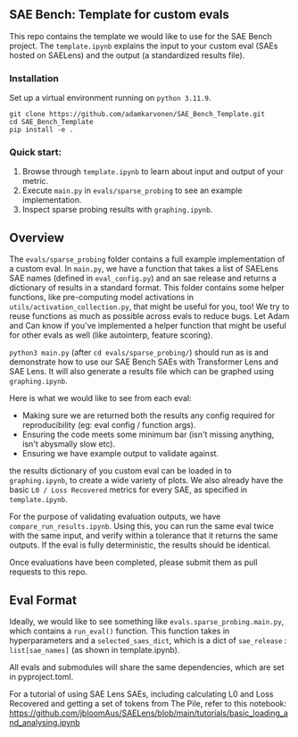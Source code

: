 ## SAE Bench: Template for custom evals

This repo contains the template we would like to use for the SAE Bench project. The `template.ipynb` explains the input to your custom eval (SAEs hosted on SAELens) and the output (a standardized results file).

### Installation
Set up a virtual environment running on `python 3.11.9`.
```
git clone https://github.com/adamkarvonen/SAE_Bench_Template.git
cd SAE_Bench_Template
pip install -e .
```

### Quick start:

1. Browse through `template.ipynb` to learn about input and output of your metric.
2. Execute `main.py` in `evals/sparse_probing` to see an example implementation.
3. Inspect sparse probing results with `graphing.ipynb`.

## Overview

The `evals/sparse_probing` folder contains a full example implementation of a custom eval. In `main.py`, we have a function that takes a list of SAELens SAE names (defined in `eval_config.py`) and an sae release and returns a dictionary of results in a standard format. This folder contains some helper functions, like pre-computing model activations in `utils/activation_collection.py`, that might be useful for you, too! We try to reuse functions as much as possible across evals to reduce bugs. Let Adam and Can know if you've implemented a helper function that might be useful for other evals as well (like autointerp, feature scoring). 

`python3 main.py` (after `cd evals/sparse_probing/`) should run as is and demonstrate how to use our SAE Bench SAEs with Transformer Lens and SAE Lens. It will also generate a results file which can be graphed using `graphing.ipynb`.

Here is what we would like to see from each eval:

- Making sure we are returned both the results any config required for reproducibility (eg: eval config / function args).
- Ensuring the code meets some minimum bar (isn't missing anything, isn't abysmally slow etc).
- Ensuring we have example output to validate against.

the results dictionary of you custom eval can be loaded in to `graphing.ipynb`, to create a wide variety of plots. We also already have the basic `L0 / Loss Recovered` metrics for every SAE, as specified in `template.ipynb`.

For the purpose of validating evaluation outputs, we have `compare_run_results.ipynb`. Using this, you can run the same eval twice with the same input, and verify within a tolerance that it returns the same outputs. If the eval is fully deterministic, the results should be identical.

Once evaluations have been completed, please submit them as pull requests to this repo.

## Eval Format

Ideally, we would like to see something like `evals.sparse_probing.main.py`, which contains a `run_eval()` function. This function takes in hyperparameters and a `selected_saes_dict`, which is a dict of `sae_release` : `list[sae_names]` (as shown in template.ipynb).

All evals and submodules will share the same dependencies, which are set in pyproject.toml.

For a tutorial of using SAE Lens SAEs, including calculating L0 and Loss Recovered and getting a set of tokens from The Pile, refer to this notebook: https://github.com/jbloomAus/SAELens/blob/main/tutorials/basic_loading_and_analysing.ipynb
